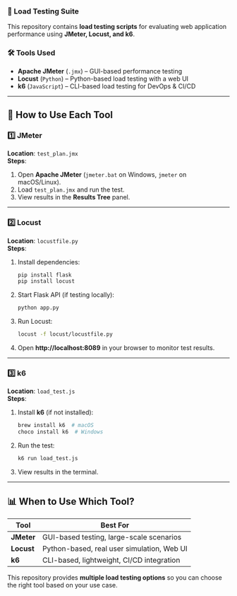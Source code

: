 ### **🔹 Load Testing Suite**
This repository contains **load testing scripts** for evaluating web application performance using **JMeter, Locust, and k6**.  

### **🛠 Tools Used**
- **Apache JMeter** (`.jmx`) – GUI-based performance testing  
- **Locust** (`Python`) – Python-based load testing with a web UI  
- **k6** (`JavaScript`) – CLI-based load testing for DevOps & CI/CD  

---

## **🚀 How to Use Each Tool**

### **1️⃣ JMeter**
**Location**: `test_plan.jmx`  
**Steps**:
1. Open **Apache JMeter** (`jmeter.bat` on Windows, `jmeter` on macOS/Linux).
2. Load `test_plan.jmx` and run the test.
3. View results in the **Results Tree** panel.

---

### **2️⃣ Locust**
**Location**: `locustfile.py`  
**Steps**:
1. Install dependencies:  
   ```sh
   pip install flask
   pip install locust
   ```
2. Start Flask API (if testing locally):  
   ```sh
   python app.py
   ```
3. Run Locust:  
   ```sh
   locust -f locust/locustfile.py
   ```
4. Open **http://localhost:8089** in your browser to monitor test results.

---

### **3️⃣ k6**
**Location**: `load_test.js`  
**Steps**:
1. Install **k6** (if not installed):  
   ```sh
   brew install k6  # macOS
   choco install k6  # Windows
   ```
2. Run the test:  
   ```sh
   k6 run load_test.js
   ```
3. View results in the terminal.

---

## **📊 When to Use Which Tool?**
| Tool   | Best For |
|--------|----------|
| **JMeter** | GUI-based testing, large-scale scenarios |
| **Locust** | Python-based, real user simulation, Web UI |
| **k6** | CLI-based, lightweight, CI/CD integration |

This repository provides **multiple load testing options** so you can choose the right tool based on your use case.
